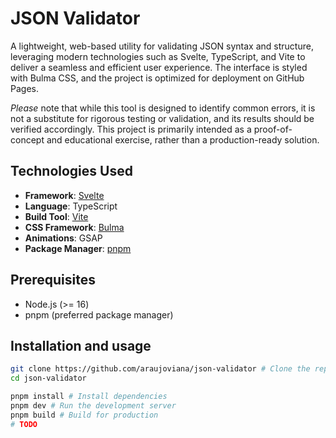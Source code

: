 # JSON Validator

A lightweight, web-based utility for validating JSON syntax and structure, leveraging modern technologies such as Svelte, TypeScript, and Vite to deliver a seamless and efficient user experience. The interface is styled with Bulma CSS, and the project is optimized for deployment on GitHub Pages.

*Please* note that while this tool is designed to identify common errors, it is not a substitute for rigorous testing or validation, and its results should be verified accordingly. This project is primarily intended as a proof-of-concept and educational exercise, rather than a production-ready solution.

## Technologies Used
- **Framework**: [Svelte](https://svelte.dev/)
- **Language**: TypeScript
- **Build Tool**: [Vite](https://vitejs.dev/)
- **CSS Framework**: [Bulma](https://bulma.io/)
- **Animations**: GSAP
- **Package Manager**: [pnpm](https://pnpm.io/)


## Prerequisites
- Node.js (>= 16)
- pnpm (preferred package manager)

## Installation and usage

``` sh
git clone https://github.com/araujoviana/json-validator # Clone the repository
cd json-validator

pnpm install # Install dependencies
pnpm dev # Run the development server
pnpm build # Build for production
# TODO
```



